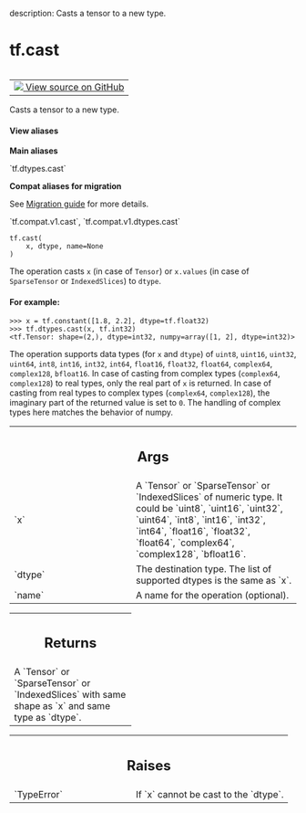 description: Casts a tensor to a new type.

<div itemscope itemtype="http://developers.google.com/ReferenceObject">
<meta itemprop="name" content="tf.cast" />
<meta itemprop="path" content="Stable" />
</div>

# tf.cast

<!-- Insert buttons and diff -->

<table class="tfo-notebook-buttons tfo-api nocontent" align="left">
<td>
  <a target="_blank" href="https://github.com/tensorflow/tensorflow/blob/r2.3/tensorflow/python/ops/math_ops.py#L866-L926">
    <img src="https://www.tensorflow.org/images/GitHub-Mark-32px.png" />
    View source on GitHub
  </a>
</td>
</table>



Casts a tensor to a new type.

<section class="expandable">
  <h4 class="showalways">View aliases</h4>
  <p>
<b>Main aliases</b>
<p>`tf.dtypes.cast`</p>

<b>Compat aliases for migration</b>
<p>See
<a href="https://www.tensorflow.org/guide/migrate">Migration guide</a> for
more details.</p>
<p>`tf.compat.v1.cast`, `tf.compat.v1.dtypes.cast`</p>
</p>
</section>

<pre class="devsite-click-to-copy prettyprint lang-py tfo-signature-link">
<code>tf.cast(
    x, dtype, name=None
)
</code></pre>



<!-- Placeholder for "Used in" -->

The operation casts `x` (in case of `Tensor`) or `x.values`
(in case of `SparseTensor` or `IndexedSlices`) to `dtype`.

#### For example:



```
>>> x = tf.constant([1.8, 2.2], dtype=tf.float32)
>>> tf.dtypes.cast(x, tf.int32)
<tf.Tensor: shape=(2,), dtype=int32, numpy=array([1, 2], dtype=int32)>
```

The operation supports data types (for `x` and `dtype`) of
`uint8`, `uint16`, `uint32`, `uint64`, `int8`, `int16`, `int32`, `int64`,
`float16`, `float32`, `float64`, `complex64`, `complex128`, `bfloat16`.
In case of casting from complex types (`complex64`, `complex128`) to real
types, only the real part of `x` is returned. In case of casting from real
types to complex types (`complex64`, `complex128`), the imaginary part of the
returned value is set to `0`. The handling of complex types here matches the
behavior of numpy.

<!-- Tabular view -->
 <table class="responsive fixed orange">
<colgroup><col width="214px"><col></colgroup>
<tr><th colspan="2"><h2 class="add-link">Args</h2></th></tr>

<tr>
<td>
`x`
</td>
<td>
A `Tensor` or `SparseTensor` or `IndexedSlices` of numeric type. It could
be `uint8`, `uint16`, `uint32`, `uint64`, `int8`, `int16`, `int32`,
`int64`, `float16`, `float32`, `float64`, `complex64`, `complex128`,
`bfloat16`.
</td>
</tr><tr>
<td>
`dtype`
</td>
<td>
The destination type. The list of supported dtypes is the same as
`x`.
</td>
</tr><tr>
<td>
`name`
</td>
<td>
A name for the operation (optional).
</td>
</tr>
</table>



<!-- Tabular view -->
 <table class="responsive fixed orange">
<colgroup><col width="214px"><col></colgroup>
<tr><th colspan="2"><h2 class="add-link">Returns</h2></th></tr>
<tr class="alt">
<td colspan="2">
A `Tensor` or `SparseTensor` or `IndexedSlices` with same shape as `x` and
same type as `dtype`.
</td>
</tr>

</table>



<!-- Tabular view -->
 <table class="responsive fixed orange">
<colgroup><col width="214px"><col></colgroup>
<tr><th colspan="2"><h2 class="add-link">Raises</h2></th></tr>

<tr>
<td>
`TypeError`
</td>
<td>
If `x` cannot be cast to the `dtype`.
</td>
</tr>
</table>

